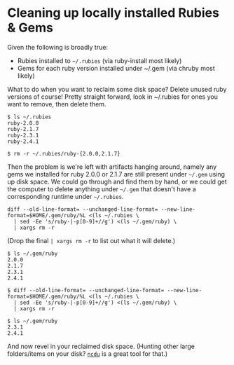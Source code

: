 # Cleaning up locally installed Rubies & Gems

Given the following is broadly true:

* Rubies installed to `~/.rubies` (via ruby-install most likely)
* Gems for each ruby version installed under ~/.gem (via chruby most likely)

What to do when you want to reclaim some disk space? Delete unused ruby versions of course! Pretty straight forward, look in ~/.rubies for ones you want to remove, then delete them.

    $ ls ~/.rubies
    ruby-2.0.0
    ruby-2.1.7
    ruby-2.3.1
    ruby-2.4.1

    $ rm -r ~/.rubies/ruby-{2.0.0,2.1.7}

Then the problem is we're left with artifacts hanging around, namely any gems we installed for ruby 2.0.0 or 2.1.7 are still present under `~/.gem` using up disk space. We could go through and find them by hand, or we could get the computer to delete anything under `~/.gem` that doesn't have a corresponding runtime under `~/.rubies`.

```shell
diff --old-line-format= --unchanged-line-format= --new-line-format=$HOME/.gem/ruby/%L <(ls ~/.rubies \
  | sed -Ee 's/ruby-|-p[0-9]+//g') <(ls ~/.gem/ruby) \
  | xargs rm -r
```

(Drop the final `| xargs rm -r` to list out what it will delete.)

    $ ls ~/.gem/ruby
    2.0.0
    2.1.7
    2.3.1
    2.4.1

    $ diff --old-line-format= --unchanged-line-format= --new-line-format=$HOME/.gem/ruby/%L <(ls ~/.rubies \
      | sed -Ee 's/ruby-|-p[0-9]+//g') <(ls ~/.gem/ruby) \
      | xargs rm -r

    $ ls ~/.gem/ruby
    2.3.1
    2.4.1

And now revel in your reclaimed disk space. (Hunting other large folders/items on your disk? [`ncdu`][ncdu] is a great tool for that.)

[ncdu]: http://dev.yorhel.nl/ncdu
